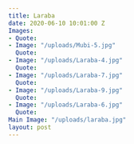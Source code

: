 ```yaml
---
title: Laraba
date: 2020-06-10 10:01:00 Z
Images:
- Quote: 
- Image: "/uploads/Mubi-5.jpg"
  Quote: 
- Image: "/uploads/Laraba-4.jpg"
  Quote: 
- Image: "/uploads/Laraba-7.jpg"
  Quote: 
- Image: "/uploads/Laraba-9.jpg"
  Quote: 
- Image: "/uploads/Laraba-6.jpg"
  Quote: 
Main Image: "/uploads/laraba.jpg"
layout: post
---
```


